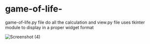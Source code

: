 # game-of-life-
game-of-life.py file do all the calculation and view.py file uses tkinter module to display in a proper widget format

![Screenshot (4)](https://user-images.githubusercontent.com/83751767/180232079-57b035d8-7e72-4958-9197-f58765f7fab6.png)
